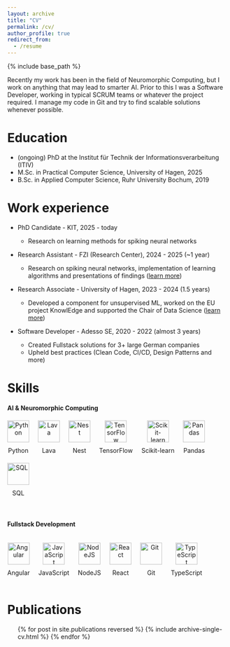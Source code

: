 ```yaml
---
layout: archive
title: "CV"
permalink: /cv/
author_profile: true
redirect_from:
  - /resume
---
```


{% include base_path %}

Recently my work has been in the field of Neuromorphic Computing, but I work on anything that may lead to smarter AI. Prior to this I was a Software Developer, working in typical SCRUM teams or whatever the project required. I manage my code in Git and try to find scalable solutions whenever possible.

Education
======
* (ongoing) PhD at the Institut für Technik der Informationsverarbeitung (ITIV) 
* M.Sc. in Practical Computer Science, University of Hagen, 2025
* B.Sc. in Applied Computer Science, Ruhr University Bochum, 2019

Work experience
======
* PhD Candidate - KIT, 2025 - today 
  * Research on learning methods for spiking neural networks

* Research Assistant - FZI (Research Center), 2024 - 2025 (~1 year)
  * Research on spiking neural networks, implementation of learning
    algorithms and presentations of findings ([learn more](/projects/01_cartpole/))

* Research Associate - University of Hagen, 2023 - 2024 (1.5 years)
  * Developed a component for unsupervised ML, worked on the EU project
    KnowlEdge and supported the Chair of Data Science ([learn more](/projects/02_knowledge/))

* Software Developer - Adesso SE, 2020 - 2022 (almost 3 years)
  * Created Fullstack solutions for 3+ large German companies
  * Upheld best practices (Clean Code, CI/CD, Design Patterns and more)

Skills
======
<style>
.skills {
  display: flex;
  flex-wrap: wrap;
  flex-direction: column;
  gap: 20px;
  margin: 20px 0;
}

.skill-row {
  display: flex;
  flex-wrap: wrap;
  gap: 20px;
  margin-bottom: 20px;

  *{
      box-shadow: none !important; /* icons grow when hovered but for some reason they receive a shadow. this fixes that  */
   }
}

.skill-item {
  display: flex;
  flex-direction: column;
  align-items: center;
  text-align: center;
}

.skill-item a {
  display: inline-block;
  transition: transform 0.3s ease;
}

.skill-item a:hover {
  transform: scale(1.15);
}

.skill-item img {
  width: 50px;
  height: 50px;
  margin-bottom: 10px;
}

.skill-text p {
  margin: 0;
}
</style>

<div class="skills">
  <b>AI & Neuromorphic Computing</b>
  <div class="skill-row">
    <div class="skill-item">
      <a href="https://www.python.org" target="_blank">
        <img src="{{ site.baseurl }}/assets/img/skills/python.png" alt="Python">
      </a>
      <div class="skill-text">
        <p>Python</p>
      </div>
    </div>
    <div class="skill-item">
      <a href="https://lava-nc.org" target="_blank">
        <img src="{{ site.baseurl }}/assets/img/skills/lava.png" alt="Lava">
      </a>
      <div class="skill-text">
        <p>Lava</p>
      </div>
    </div>
    <div class="skill-item">
      <a href="https://www.nest-simulator.org" target="_blank">
        <img src="{{ site.baseurl }}/assets/img/skills/nest.png" alt="Nest">
      </a>
      <div class="skill-text">
        <p>Nest</p>
      </div>
    </div>
    <div class="skill-item">
      <a href="https://www.tensorflow.org" target="_blank">
        <img src="{{ site.baseurl }}/assets/img/skills/tensorflow.png" alt="TensorFlow">
      </a>
      <div class="skill-text">
        <p>TensorFlow</p>
      </div>
    </div>
    <div class="skill-item">
      <a href="https://scikit-learn.org" target="_blank">
        <img src="{{ site.baseurl }}/assets/img/skills/sklearn.png" alt="Scikit-learn">
      </a>
      <div class="skill-text">
        <p>Scikit-learn</p>
      </div>
    </div>
    <div class="skill-item">
      <a href="https://pandas.pydata.org" target="_blank">
        <img src="{{ site.baseurl }}/assets/img/skills/pandas.png" alt="Pandas">
      </a>
      <div class="skill-text">
        <p>Pandas</p>
      </div>
    </div>
    <div class="skill-item">
      <a href="https://www.postgresql.org" target="_blank">
        <img src="{{ site.baseurl }}/assets/img/skills/sql.png" alt="SQL">
      </a>
      <div class="skill-text">
        <p>SQL</p>
      </div>
    </div>
  </div>

  <b>Fullstack Development</b>
  <div class="skill-row">
    <div class="skill-item">
      <a href="https://angular.io" target="_blank">
        <img src="{{ site.baseurl }}/assets/img/skills/angular.png" alt="Angular">
      </a>
      <div class="skill-text">
        <p>Angular</p>
      </div>
    </div>
    <div class="skill-item">
      <a href="https://developer.mozilla.org/en-US/docs/Web/JavaScript" target="_blank">
        <img src="{{ site.baseurl }}/assets/img/skills/javascript.png" alt="JavaScript">
      </a>
      <div class="skill-text">
        <p>JavaScript</p>
      </div>
    </div>
    <div class="skill-item">
      <a href="https://nodejs.org" target="_blank">
        <img src="{{ site.baseurl }}/assets/img/skills/node.png" alt="NodeJS">
      </a>
      <div class="skill-text">
        <p>NodeJS</p>
      </div>
    </div>
    <div class="skill-item">
      <a href="https://reactjs.org" target="_blank">
        <img src="{{ site.baseurl }}/assets/img/skills/react.png" alt="React">
      </a>
      <div class="skill-text">
        <p>React</p>
      </div>
    </div>
    <div class="skill-item">
      <a href="https://git-scm.com" target="_blank">
        <img src="{{ site.baseurl }}/assets/img/skills/git.png" alt="Git">
      </a>
      <div class="skill-text">
        <p>Git</p>
      </div>
    </div>
    <div class="skill-item">
      <a href="https://www.typescriptlang.org" target="_blank">
        <img src="{{ site.baseurl }}/assets/img/skills/typescript.png" alt="TypeScript">
      </a>
      <div class="skill-text">
        <p>TypeScript</p>
      </div>
    </div>
  </div>
</div>




Publications
======
<ul>{% for post in site.publications reversed %}
  {% include archive-single-cv.html %}
{% endfor %}</ul>

<!-- Talks
======
  <ul>{% for post in site.talks reversed %}
    {% include archive-single-talk-cv.html  %}
  {% endfor %}</ul> -->
  
<!-- Teaching
======
  <ul>{% for post in site.teaching reversed %}
    {% include archive-single-cv.html %}
  {% endfor %}</ul> -->
  
<!-- Service and leadership
======
* Currently signed in to 43 different slack teams -->
